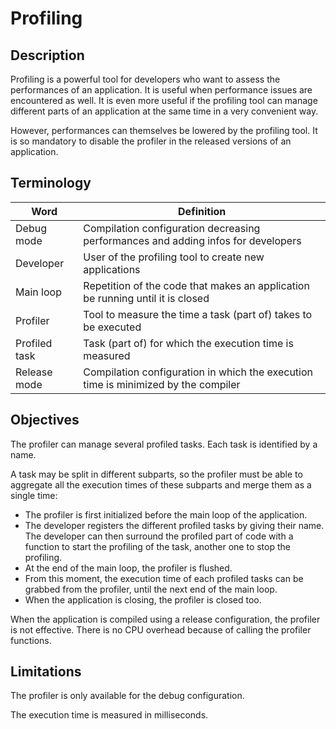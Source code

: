# Profiling

## Description
Profiling is a powerful tool for developers who want to assess the performances of an application. It is useful when performance issues are encountered as well. It is even more useful if the profiling tool can manage different parts of an application at the same time in a very convenient way.

However, performances can themselves be lowered by the profiling tool. It is so mandatory to disable the profiler in the released versions of an application.

## Terminology
| Word           | Definition                                                                          |
|----------------|-------------------------------------------------------------------------------------|
| Debug mode     | Compilation configuration decreasing performances and adding infos for developers   |
| Developer      | User of the profiling tool to create new applications                               |
| Main loop      | Repetition of the code that makes an application be running until it is closed      |
| Profiler       | Tool to measure the time a task (part of) takes to be executed                      |
| Profiled task  | Task (part of) for which the execution time is measured                             |
| Release mode   | Compilation configuration in which the execution time is minimized by the compiler  |

## Objectives
The profiler can manage several profiled tasks. Each task is identified by a name.

A task may be split in different subparts, so the profiler must be able to aggregate all the execution times of these subparts and merge them as a single time:
* The profiler is first initialized before the main loop of the application.
* The developer registers the different profiled tasks by giving their name. The developer can then surround the profiled part of code with a function to start the profiling of the task, another one to stop the profiling.
* At the end of the main loop, the profiler is flushed.
* From this moment, the execution time of each profiled tasks can be grabbed from the profiler, until the next end of the main loop.
* When the application is closing, the profiler is closed too.

When the application is compiled using a release configuration, the profiler is not effective. There is no CPU overhead because of calling the profiler functions.

## Limitations
The profiler is only available for the debug configuration.

The execution time is measured in milliseconds.
